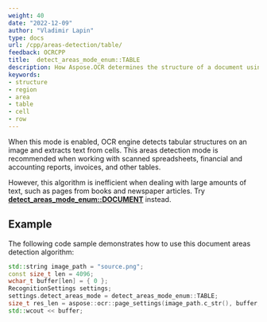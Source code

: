 ```yaml
---
weight: 40
date: "2022-12-09"
author: "Vladimir Lapin"
type: docs
url: /cpp/areas-detection/table/
feedback: OCRCPP
title:  detect_areas_mode_enum::TABLE
description: How Aspose.OCR determines the structure of a document using the detect_areas_mode_enum::TABLE algorithm.
keywords:
- structure
- region
- area
- table
- cell
- row
---
```


When this mode is enabled, OCR engine detects tabular structures on an image and extracts text from cells. This areas detection mode is recommended when working with scanned spreadsheets, financial and accounting reports, invoices, and other tables.

However, this algorithm is inefficient when dealing with large amounts of text, such as pages from books and newspaper articles. Try [**detect_areas_mode_enum::DOCUMENT**](/ocr/cpp/areas-detection/document/) instead.

## Example

The following code sample demonstrates how to use this document areas detection algorithm:

```cpp
std::string image_path = "source.png";
const size_t len = 4096;
wchar_t buffer[len] = { 0 };
RecognitionSettings settings;
settings.detect_areas_mode = detect_areas_mode_enum::TABLE;
size_t res_len = aspose::ocr::page_settings(image_path.c_str(), buffer, len, settings);
std::wcout << buffer;
```
